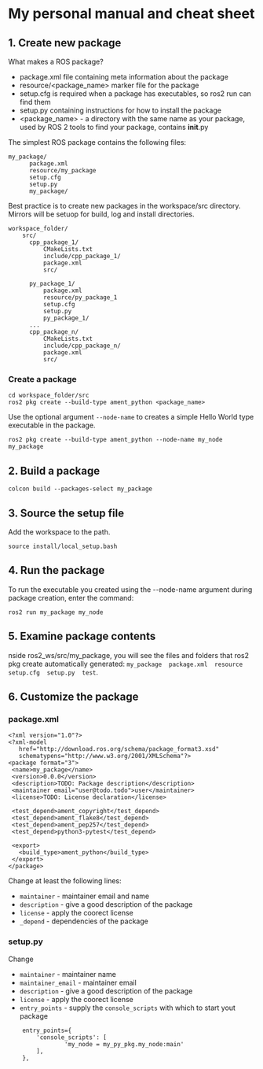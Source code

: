 # My personal manual and cheat sheet

## 1. Create new package

What makes a ROS package?


-    package.xml file containing meta information about the package
-    resource/<package_name> marker file for the package
-   setup.cfg is required when a package has executables, so ros2 run can find them
-   setup.py containing instructions for how to install the package
-    <package_name> - a directory with the same name as your package, used by ROS 2 tools to find your package, contains __init__.py

The simplest ROS package contains the following files:

```
my_package/
      package.xml
      resource/my_package
      setup.cfg
      setup.py
      my_package/
```

Best practice is to create new packages in the workspace/src directory. Mirrors will be setuop for build, log and install directories.

```
workspace_folder/
    src/
      cpp_package_1/
          CMakeLists.txt
          include/cpp_package_1/
          package.xml
          src/

      py_package_1/
          package.xml
          resource/py_package_1
          setup.cfg
          setup.py
          py_package_1/
      ...
      cpp_package_n/
          CMakeLists.txt
          include/cpp_package_n/
          package.xml
          src/
```

### Create a package

```
cd workspace_folder/src
ros2 pkg create --build-type ament_python <package_name>
```

Use the optional argument `--node-name` to creates a 
simple Hello World type executable in the package.

```
ros2 pkg create --build-type ament_python --node-name my_node my_package
```

## 2. Build a package

```
colcon build --packages-select my_package
```

## 3. Source the setup file

Add the workspace to the path.

```
source install/local_setup.bash
```

## 4. Run the package

To run the executable you created using the --node-name argument during package creation, enter the command:

```
ros2 run my_package my_node
```

## 5. Examine package contents

nside ros2_ws/src/my_package, you will see the files and folders that ros2 pkg create automatically generated: `my_package  package.xml  resource  setup.cfg  setup.py  test`.

## 6. Customize the package

### package.xml

```
<?xml version="1.0"?>
<?xml-model
   href="http://download.ros.org/schema/package_format3.xsd"
   schematypens="http://www.w3.org/2001/XMLSchema"?>
<package format="3">
 <name>my_package</name>
 <version>0.0.0</version>
 <description>TODO: Package description</description>
 <maintainer email="user@todo.todo">user</maintainer>
 <license>TODO: License declaration</license>

 <test_depend>ament_copyright</test_depend>
 <test_depend>ament_flake8</test_depend>
 <test_depend>ament_pep257</test_depend>
 <test_depend>python3-pytest</test_depend>

 <export>
   <build_type>ament_python</build_type>
 </export>
</package>
```

Change at least the following lines:

- `maintainer` - maintainer email and name
- `description` - give a good description of the package
- `license` - apply the coorect license
- `_depend` - dependencies of the package

### setup.py

Change 

- `maintainer` - maintainer name
- `maintainer_email` - maintainer email
- `description` - give a good description of the package
- `license` - apply the coorect license
- `entry_points` - supply the `console_scripts` with which to start yout package

```
    entry_points={
        'console_scripts': [
                'my_node = my_py_pkg.my_node:main'
        ],
    },
```

